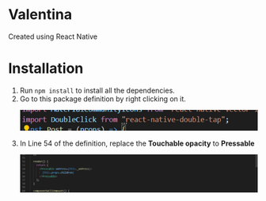 # Valentina

Created using React Native

# Installation 
1. Run `npm install` to install all the dependencies.
2. Go to this package definition by right clicking on it. <p><img src= 'assets/documentation/package.jpeg'/></p>
3. In Line 54 of the definition, replace the **Touchable opacity** to **Pressable** <p><img src= 'assets/documentation/line54.jpeg'/></p>
